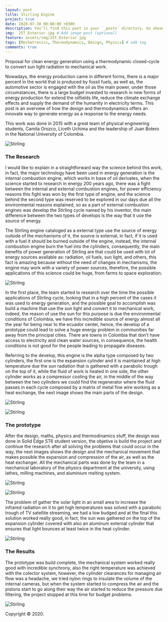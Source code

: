 ```yaml
---
layout: post
title: Stirling Engine
project: true
date: 2020-07-30 00:00:00 +0300
description: You’ll find this post in your `_posts` directory. Go ahead and edit it and re-build the site to see your changes. # Add post description (optional)
img:  2ST_Exterior.jpg # Add image post (optional)
feature: assets/img/2ST_Exterior.jpg
tags: [Mechatronics, Thermodynamics, Design, Physics] # add tag
comments: true
---
```


Proposal for clean energy generation using a thermodynamic closed-cycle to convert sun light radiation to mechanical work.

Nowadays, the energy production came in different forms, there is a major percent in the world that is produced by fossil fuels, as well as, the automotive sector is engaged with the oil as the main power, under those circumstances, there is a large budget invested to research in new forms of energy production for extend the oilfields life, reduce the climate exchange effects and supply the demand of the humanity in electricity terms. This post is an overview of how the design and thermodynamics offers an innovate way to generate energy as a response to the energy needs.

This work was done in 2015 with a great team of physical engineering students, Camila Orozco, Liceth Uchima and the leadership of Juan Botero in the National University of Colombia.

![Stirling]({{site.baseurl}}/assets/img/Stirling/2ST_Exterior.jpg)

### The Research

I would like to explain in a straightforward way the science behind this work, in fact, the major technology have been used in energy generation is the internal combustion engine, which works in base of oil derivates, when the science started to research in energy 200 years ago, there was a fight between the internal and external combustion engines, for power efficiency reasons this fight was won by the first type of engine, and the science behind the second type was reserved to be explored in our days due all the environmental reasons explained, so as a part of external combustion engines was develop the Stirling cycle named by his inventor, the main difference between the two types of develops is the way that it use the source of energy.

The Stirling engine cataloged as a external type use the source of energy outside of the mechanisms of it, the source is external, in fact, if it is used with a fuel it should be burned outside of the engine, instead, the internal combustion engine burn the fuel into the cylinders, consequently, the main benefits of power generation of Stirling are that could be used with lot of energy sources available as: radiation, oil fuels, sun light, and others, this fact is amazing because without the need of changes in mechanisms, the engine may work with a variety of power sources, therefore, the possible applications of this science could be huge, from farms to space exploration.

![Stirling]({{site.baseurl}}/assets/img/Stirling/3ST_Exterior.jpg)

In the first place, the team started to research over the time the possible applications of Stirling cycle, looking that in a high percent of the cases it was used to energy generation, and the possible goal to accomplish was build a machine that use the sun light and convert it to mechanical work, indeed, the reason of use the sun for this purpose is due the environmental conditions of Colombia, we have this incredible source of energy almost all the year for being near to the ecuador center, hence, the develop of a prototype could lead to solve a huge energy problem in communities far away from the principal cities. There are towns in Colombia that don’t have access to electricity and clean water sources, in consequence, the health conditions is not good for the people leading to propagate diseases.

Referring to the develop, this engine is the alpha type composed by two cylinders, the first one is the expansion cylinder and it is maintained at high temperature due the sun radiation that is gathered with a parabolic trough on the top of it, while the fluid of work is heated in one side, the other cylinder works as a compressor cooling the air, in the middle of the way between the two cylinders we could find the regenerator where the fluid passes in each cycle composed by a matrix of metal fine wire working as a heat exchange, the next image shows the main parts of the design.

![Stirling]({{site.baseurl}}/assets/img/Stirling/1ST_Interior.jpg)

![Stirling]({{site.baseurl}}/assets/img/Stirling/Animacion1.gif)

### The prototype

After the design, maths, physics and thermodinamics stuff, the design was done in Solid Edge ST6 student version, the objetive is build the project and continue the research after all solving the problems that could occur in the way, the next images shows the design and the mechanical movement that makes possible the expansion and compression of the air, as well as the heat exchanger. All the mechanical parts was done by the team in a mechanical laboratory of the physics department at the university, using lathes, milling machines, and aluminium melting system.

![Stirling]({{site.baseurl}}/assets/img/Stirling/Motor1.jpg)

![Stirling]({{site.baseurl}}/assets/img/Stirling/Motor2.jpg)

The problem of gather the solar light in an small area to increase the infrared radiation on it to get high temperatures was solved with a parabolic trough of TV satellite streaming, we had a low budged and at the final this solution worked really good, in fact, the sun was gathered on the top of the expansion cylinder covered with also an aluminum external cylinder that ensures that light bounces at least twice in the heat cylinder. 

![Stirling]({{site.baseurl}}/assets/img/Stirling/ciguenal.jpg)


### The Results

The prototype was build complete, the mechanical system worked really good with incredible synchrony, also the right temperature was achieved with the colector system, however, the cylinder clearances for managing air flow was a headache, we tried nylon rings to insulate the volume of the internal cameras, but when the system started to compress the air and the pistons start to go along their way the air started to reduce the pressure due filtering, the project stopped at this time for budget problems.  

![Stirling]({{site.baseurl}}/assets/img/Stirling/Parabolica.jpg)

Copyright © 2020.



